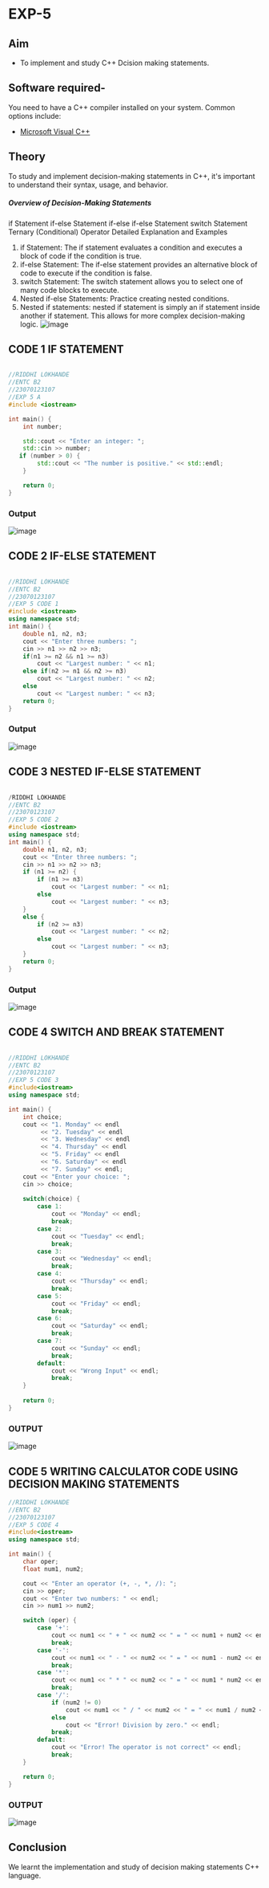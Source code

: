 # EXP-5
## Aim

- To implement and study C++ Dcision making statements.

## Software required-

You need to have a C++ compiler installed on your system. Common options include:

- [Microsoft Visual C++](https://visualstudio.microsoft.com/vs/features/cplusplus/)

## Theory
To study and implement decision-making statements in C++, it's important to understand their syntax, usage, and behavior.
##### Overview of Decision-Making Statements
if Statement
if-else Statement
if-else if-else Statement
switch Statement
Ternary (Conditional) Operator
Detailed Explanation and Examples
1. if Statement:
The if statement evaluates a condition and executes a block of code if the condition is true.
2. if-else Statement:
The if-else statement provides an alternative block of code to execute if the condition is false.
3. switch Statement:
The switch statement allows you to select one of many code blocks to execute.
4. Nested if-else Statements:
 Practice creating nested conditions.
 5. Nested if statements:
 nested if statement is simply an if statement inside another if statement. This allows for more complex decision-making logic.
![image](https://github.com/user-attachments/assets/edd01ed0-ed7e-4d9b-9750-c7908653f404)

## CODE 1 IF STATEMENT
```cpp

//RIDDHI LOKHANDE
//ENTC B2
//23070123107
//EXP 5 A
#include <iostream>

int main() {
    int number;

    std::cout << "Enter an integer: ";
    std::cin >> number;
   if (number > 0) {
        std::cout << "The number is positive." << std::endl;
    }

    return 0;
}
```

### Output
![image](https://github.com/user-attachments/assets/02e7ee49-4f9c-409a-8338-4c8069d540e6)

## CODE 2 IF-ELSE STATEMENT
```cpp

//RIDDHI LOKHANDE 
//ENTC B2
//23070123107
//EXP 5 CODE 1
#include <iostream>
using namespace std;
int main() {
    double n1, n2, n3;
    cout << "Enter three numbers: ";
    cin >> n1 >> n2 >> n3;
    if(n1 >= n2 && n1 >= n3)
        cout << "Largest number: " << n1;
    else if(n2 >= n1 && n2 >= n3)
        cout << "Largest number: " << n2;
    else 
        cout << "Largest number: " << n3;
    return 0;
}
```
### Output
![image](https://github.com/user-attachments/assets/ec759201-81b2-4e28-b160-b0b84e23907b)

## CODE 3 NESTED IF-ELSE STATEMENT
```cpp

/RIDDHI LOKHANDE 
//ENTC B2
//23070123107
//EXP 5 CODE 2
#include <iostream>
using namespace std;
int main() {
    double n1, n2, n3;
    cout << "Enter three numbers: ";
    cin >> n1 >> n2 >> n3;
    if (n1 >= n2) {
        if (n1 >= n3)
            cout << "Largest number: " << n1;
        else
            cout << "Largest number: " << n3;
    }
    else {
        if (n2 >= n3)
            cout << "Largest number: " << n2;
        else
            cout << "Largest number: " << n3;
    }
    return 0;
}
```
### Output
![image](https://github.com/user-attachments/assets/a353c05e-56db-4b44-aef0-0f693108c99a)
## CODE 4 SWITCH AND BREAK STATEMENT
```cpp

//RIDDHI LOKHANDE 
//ENTC B2
//23070123107
//EXP 5 CODE 3
#include<iostream>
using namespace std;

int main() {
    int choice;
    cout << "1. Monday" << endl
         << "2. Tuesday" << endl
         << "3. Wednesday" << endl
         << "4. Thursday" << endl
         << "5. Friday" << endl
         << "6. Saturday" << endl
         << "7. Sunday" << endl;
    cout << "Enter your choice: ";
    cin >> choice;
    
    switch(choice) {
        case 1:
            cout << "Monday" << endl;
            break;
        case 2:
            cout << "Tuesday" << endl;
            break;
        case 3:
            cout << "Wednesday" << endl;
            break;
        case 4:
            cout << "Thursday" << endl;
            break;
        case 5:
            cout << "Friday" << endl;
            break;
        case 6:
            cout << "Saturday" << endl;
            break;
        case 7:
            cout << "Sunday" << endl;
            break;
        default:
            cout << "Wrong Input" << endl;
            break;
    }
    
    return 0;
}
```
### OUTPUT
![image](https://github.com/user-attachments/assets/4177eeda-38d5-4e13-a69c-15e938a7b0f2)
## CODE 5 WRITING CALCULATOR CODE USING DECISION MAKING STATEMENTS
```cpp
//RIDDHI LOKHANDE 
//ENTC B2
//23070123107
//EXP 5 CODE 4
#include<iostream>
using namespace std;

int main() {
    char oper;
    float num1, num2;

    cout << "Enter an operator (+, -, *, /): ";
    cin >> oper;
    cout << "Enter two numbers: " << endl;
    cin >> num1 >> num2;

    switch (oper) {
        case '+':
            cout << num1 << " + " << num2 << " = " << num1 + num2 << endl;
            break;
        case '-':
            cout << num1 << " - " << num2 << " = " << num1 - num2 << endl;
            break;
        case '*':
            cout << num1 << " * " << num2 << " = " << num1 * num2 << endl;
            break;
        case '/':
            if (num2 != 0)
                cout << num1 << " / " << num2 << " = " << num1 / num2 << endl;
            else
                cout << "Error! Division by zero." << endl;
            break;
        default:
            cout << "Error! The operator is not correct" << endl;
            break;
    }

    return 0;
}
```
### OUTPUT
![image](https://github.com/user-attachments/assets/6ac2205e-0873-4ff8-8573-00e6f37061cb)





## Conclusion
We learnt the implementation and study of decision making statements C++ language.
